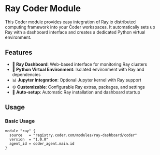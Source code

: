 # Ray Coder Module

This Coder module provides easy integration of Ray.io distributed computing framework into your Coder workspaces. It automatically sets up Ray with a dashboard interface and creates a dedicated Python virtual environment.

## Features

- 🚀 **Ray Dashboard**: Web-based interface for monitoring Ray clusters
- 🐍 **Python Virtual Environment**: Isolated environment with Ray and dependencies
- 📊 **Jupyter Integration**: Optional Jupyter kernel with Ray support
- ⚙️ **Customizable**: Configurable Ray extras, packages, and settings
- 🔧 **Auto-setup**: Automatic Ray installation and dashboard startup

## Usage

### Basic Usage

```hcl
module "ray" {
  source   = "registry.coder.com/modules/ray-dashboard/coder"
  version  = "1.0.0"
  agent_id = coder_agent.main.id
}

```
